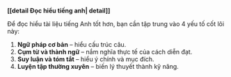 **[[detail Đọc hiểu tiếng anh| detail]]**

Để đọc hiểu tài liệu tiếng Anh tốt hơn, bạn cần tập trung vào 4 yếu tố cốt lõi này:

1. **Ngữ pháp cơ bản** – hiểu cấu trúc câu.
2. **Cụm từ và thành ngữ** – nắm nghĩa thực tế của cách diễn đạt.
3. **Suy luận và tóm tắt** – hiểu ý chính và mục đích.
4. **Luyện tập thường xuyên** – biến lý thuyết thành kỹ năng.